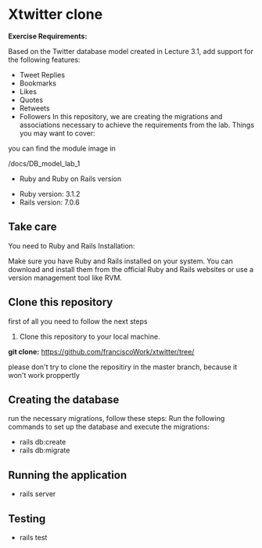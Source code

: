# Xtwitter clone 


**Exercise Requirements:**

Based on the Twitter database model created in Lecture 3.1, add support for the following features:

- Tweet Replies
- Bookmarks
- Likes
- Quotes
- Retweets
- Followers
In this repository, we are creating the migrations and associations necessary to achieve the requirements from the lab.
Things you may want to cover:

you can find the module image in 

/docs/DB_model_lab_1

* Ruby and Ruby on Rails version

- Ruby version: 3.1.2
- Rails version: 7.0.6

## Take care

You need to 
Ruby and Rails Installation:

Make sure you have Ruby and Rails installed on your system. You can download and install them from the official Ruby and Rails websites or use a version management tool like RVM.

## Clone this repository

first of all you need to follow the next steps 

1. Clone this repository to your local machine.

**git clone:** https://github.com/franciscoWork/xtwitter/tree/

please don't try to clone the repositiry in the master branch, because it won't work proppertly 

## Creating the database

run the necessary migrations, follow these steps:
Run the following commands to set up the database and execute the migrations:

- rails db:create
- rails db:migrate

## Running the application 

- rails server 

## Testing 

- rails test 



